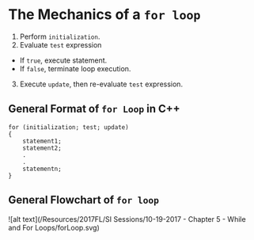 # The Mechanics of a `for loop`

1. Perform `initialization`.
2. Evaluate `test` expression
* If `true`, execute statement.
* If `false`, terminate loop execution.
3. Execute `update`, then re-evaluate `test` expression.

## General Format of `for Loop` in C++

````
for (initialization; test; update)
{
    statement1;
    statement2;
    .
    .
    statementn;
}
````

## General Flowchart of `for loop`
![alt text](/Resources/2017FL/SI Sessions/10-19-2017 - Chapter 5 - While and For Loops/forLoop.svg)
